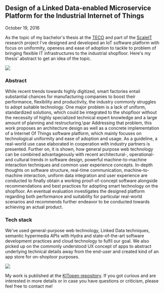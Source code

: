 ## Design of a Linked Data-enabled Microservice Platform for the Industrial Internet of Things
October 19, 2016

As the topic of my bachelor's thesis at the [TECO](http://teco.edu) and part of the [ScaleIT](https://scale-it.org) research project I've designed and developed an IoT software platform with focus on uniformity, openess and ease of adoption to tackle to problem of bringing flexible IT infrastructures to the industrial shopfloor.
Here's my thesis' abstract to get an idea of the topic.

![](assets/img/thesis_mockup.png)

### Abstract

While recent trends towards highly digitized, smart factories entail substantial chances for manufacturing companies to boost their performance, flexibility and productivity, the industry commonly struggles to adopt suitable technology. One major problem is a lack of uniform, standardized solutions, which could be integrated to the shopfloor without the necessity of highly specialized technical expert knowledge and a large amount of planning and restructuring.\par 
Addressing that problem, this work proposes an architecture design as well as a concrete implementation of a Internet Of Things software platform, which mainly focuses on technological uniformity and ease of adoption and usage. As a guideline, a real-world use case elaborated in cooperation with industry partners is presented. Further on, it is shown, how general purpose web technology can be combined advantageously with recent architectural-, operational- and cultural trends in software design, powerful machine-to-machine interaction techniques and common user experience concepts. In-depth thoughts on software structure, real-time communication, machine-to-machine interaction, uniform data integration and user experience are conducted to finally obtain a working proof-of-concept software alongside recommendations and best practices for adopting smart technology on the shopfloor. An eventual evaluation investigates the designed platform regarding both performance and suitability for particular real-world scenarios and recommends further endeavor to be conducted towards achieving an actual product. 

### Tech stack

We've used general-purpose web technology, Linked Data techniques, semantic hypermedia APIs with Hydra and state-of-the-art software development practices and cloud technology to fulfil our goal. We also picked up on the commonly understood UX concept of apps to abstract underlying technical details away from the end-user and created kind of an app store for on-shoploor purposes. 

![](assets/img/thesis_stack.png)

My work is published at the [KITopen repository](https://publikationen.bibliothek.kit.edu/1000061764).
If you got curious and are interested in more details or in case you have questions or criticism, please feel free to contact me!

